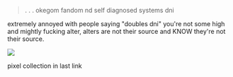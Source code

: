 > . . . okegom fandom nd self diagnosed systems dni
>
> 
extremely annoyed with people saying "doubles dni" you're not some high and mightly fucking alter, alters are not their source and KNOW they're not their source.


 ![](https://64.media.tumblr.com/b847b6b198dfe04517533363c842b6af/eccd2e057b1ed36d-69/s400x600/8a162fa6539b6ccb30e31b9bb6a8ae9d3375d2bb.gifv)


 
pixel collection in last link

